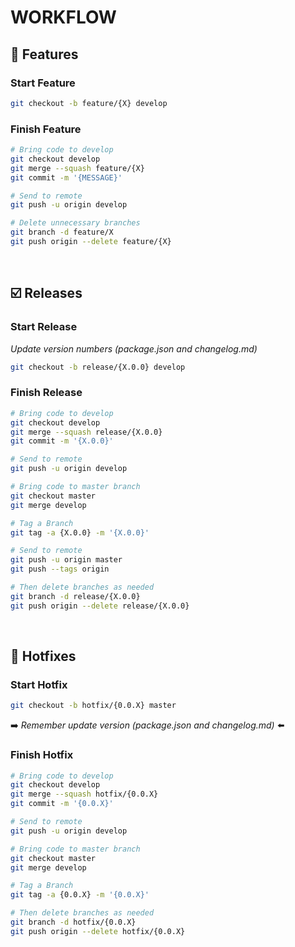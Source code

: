 # **WORKFLOW**
## 🔼 **Features** 
### **Start Feature**  
```bash
git checkout -b feature/{X} develop
```

### **Finish Feature**
```bash
# Bring code to develop
git checkout develop
git merge --squash feature/{X}
git commit -m '{MESSAGE}'

# Send to remote
git push -u origin develop

# Delete unnecessary branches
git branch -d feature/X
git push origin --delete feature/{X}
```

<br/>

## ☑️ **Releases** 
### **Start Release**  
*Update version numbers (package.json and changelog.md)*
```bash
git checkout -b release/{X.0.0} develop
```

### **Finish Release**
```bash
# Bring code to develop
git checkout develop
git merge --squash release/{X.0.0}
git commit -m '{X.0.0}'

# Send to remote
git push -u origin develop

# Bring code to master branch
git checkout master
git merge develop

# Tag a Branch
git tag -a {X.0.0} -m '{X.0.0}'

# Send to remote
git push -u origin master
git push --tags origin

# Then delete branches as needed
git branch -d release/{X.0.0}
git push origin --delete release/{X.0.0}
```

<br/>

## 🔄 **Hotfixes** 
### **Start Hotfix**
```bash
git checkout -b hotfix/{0.0.X} master
```

➡️ *Remember update version (package.json and changelog.md)* ⬅️

### **Finish Hotfix** 
```bash
# Bring code to develop
git checkout develop
git merge --squash hotfix/{0.0.X}
git commit -m '{0.0.X}'

# Send to remote
git push -u origin develop

# Bring code to master branch
git checkout master
git merge develop

# Tag a Branch
git tag -a {0.0.X} -m '{0.0.X}'

# Then delete branches as needed
git branch -d hotfix/{0.0.X}
git push origin --delete hotfix/{0.0.X}
```
